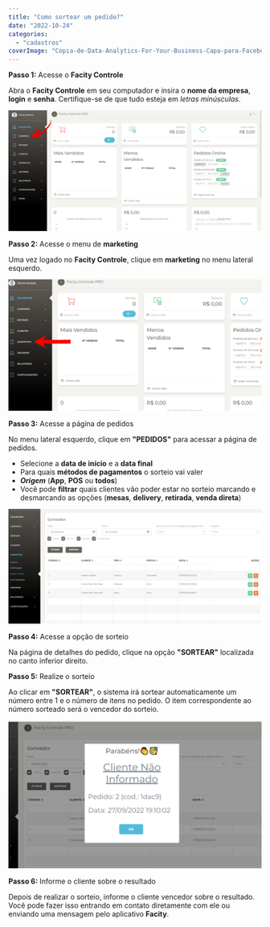 ```yaml
---
title: "Como sortear um pedido?"
date: "2022-10-24"
categories: 
  - "cadastros"
coverImage: "Copia-de-Data-Analytics-For-Your-Business-Capa-para-Facebook-1640-×-724-px-22-1.png"
---
```


**Passo 1:** Acesse o **Facity Controle**

Abra o **Facity Controle** em seu computador e insira o **nome da empresa**, **login** e **senha**. Certifique-se de que tudo esteja em _letras minúsculas_.

![](images/image-34.png)

**Passo 2:** Acesse o menu de **marketing**

Uma vez logado no **Facity Controle**, clique em **marketing** no menu lateral esquerdo.

![](images/image-35-1024x531.png)

**Passo 3:** Acesse a página de pedidos

No menu lateral esquerdo, clique em **"PEDIDOS"** para acessar a página de pedidos.

- Selecione a **data de início** e a **data final**
- Para quais **métodos de pagamentos** o sorteio vai valer
- _**Origem**_ (**App**, **POS** ou **todos**)
- Você pode **filtrar** quais clientes vão poder estar no sorteio marcando e desmarcando as opções (**mesas**, **delivery**, **retirada**, **venda direta**)

![](images/Captura-de-tela-2022-10-24-182228-1024x462.png)

**Passo 4:** Acesse a opção de sorteio

Na página de detalhes do pedido, clique na opção **"SORTEAR"** localizada no canto inferior direito.

**Passo 5:** Realize o sorteio

Ao clicar em **"SORTEAR"**, o sistema irá sortear automaticamente um número entre 1 e o número de itens no pedido. O item correspondente ao número sorteado será o vencedor do sorteio.

![](images/Captura-de-tela-2022-10-24-192753-1024x599.png)

**Passo 6:** Informe o cliente sobre o resultado

Depois de realizar o sorteio, informe o cliente vencedor sobre o resultado. Você pode fazer isso entrando em contato diretamente com ele ou enviando uma mensagem pelo aplicativo **Facity**.
